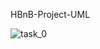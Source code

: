 HBnB-Project-UML

![task_0](https://github.com/user-attachments/assets/0acf9428-553b-4dc1-9abb-a961e758d998)
